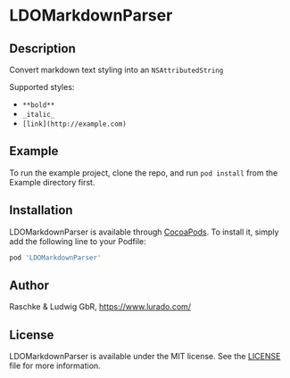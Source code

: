 # LDOMarkdownParser

## Description

Convert markdown text styling into an `NSAttributedString`

Supported styles:
- `**bold**`
- `_italic_`
- `[link](http://example.com)`

## Example

To run the example project, clone the repo, and run `pod install` from the Example directory first.

## Installation

LDOMarkdownParser is available through [CocoaPods](https://cocoapods.org). To install
it, simply add the following line to your Podfile:

```ruby
pod 'LDOMarkdownParser'
```

## Author

Raschke & Ludwig GbR, https://www.lurado.com/

## License

LDOMarkdownParser is available under the MIT license.
See the [LICENSE](LICENSE) file for more information.
